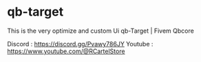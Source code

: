 # qb-target
This is the very optimize and custom Ui qb-Target | Fivem Qbcore


Discord : https://discord.gg/Pvawy786JY
Youtube : https://www.youtube.com/@RCartelStore
